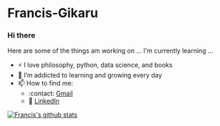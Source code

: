 # Francis-Gikaru
### Hi there 

Here are some of the things am working on ...
I'm currently learning ...
- :zap: I love philosophy, python, data science, and books
- 🌱 I’m addicted to learning and growing every day
- 📫 How to find me: 
  - :contact: [Gmail](franciskingk@gmail.com)
  - :office: [LinkedIn](https://www.linkedin.com/in/francis-gikaru-20b8b5bb/)
  
[![Francis's github stats](https://github-readme-stats.vercel.app/api?username=franciskingk&count_private=true&show_icons=true&theme=radical&hide_rank=false)](https://github.com/anuraghazra/github-readme-stats)
